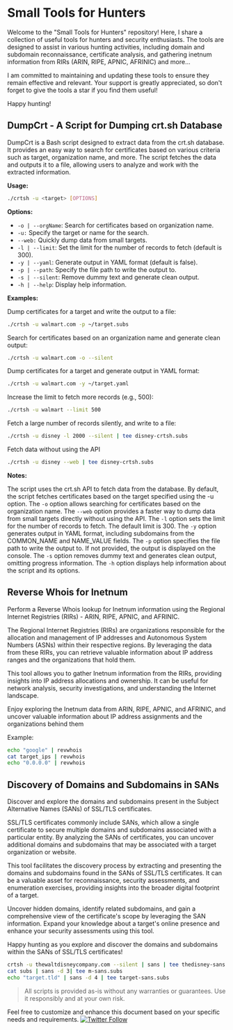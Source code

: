# Small Tools for Hunters
Welcome to the "Small Tools for Hunters" repository! Here, I share a collection of useful tools for hunters and security enthusiasts. The tools are designed to assist in various hunting activities, including domain and subdomain reconnaissance, certificate analysis, and gathering inetnum information from RIRs (ARIN, RIPE, APNIC, AFRINIC) and more...

I am committed to maintaining and updating these tools to ensure they remain effective and relevant. Your support is greatly appreciated, so don't forget to give the tools a star if you find them useful!

Happy hunting!

## DumpCrt - A Script for Dumping crt.sh Database
DumpCrt is a Bash script designed to extract data from the crt.sh database. It provides an easy way to search for certificates based on various criteria such as target, organization name, and more. The script fetches the data and outputs it to a file, allowing users to analyze and work with the extracted information.

**Usage:**
```bash
./crtsh -u <target> [OPTIONS]
```

**Options:**
- `-o | --orgName`: Search for certificates based on organization name.
- `-u:` Specify the target or name for the search.
- `--web:` Quickly dump data from small targets.
- `-l | --limit`: Set the limit for the number of records to fetch (default is 300).
- `-y | --yaml`: Generate output in YAML format (default is false).
- `-p | --path`: Specify the file path to write the output to.
- `-s | --silent`: Remove dummy text and generate clean output.
- `-h | --help`: Display help information.

**Examples:**

Dump certificates for a target and write the output to a file:
```bash
./crtsh -u walmart.com -p ~/target.subs
```

Search for certificates based on an organization name and generate clean output:
```bash
./crtsh -u walmart.com -o --silent
```

Dump certificates for a target and generate output in YAML format:
```bash
./crtsh -u walmart.com -y ~/target.yaml
```
Increase the limit to fetch more records (e.g., 500):
```bash
./crtsh -u walmart --limit 500
```
Fetch a large number of records silently, and write to a file:
```bash
./crtsh -u disney -l 2000 --silent | tee disney-crtsh.subs
```

Fetch data without using the API
```bash
./crtsh -u disney --web | tee disney-crtsh.subs
```

**Notes:**

The script uses the crt.sh API to fetch data from the database.
By default, the script fetches certificates based on the target specified using the -u option.
The `-o` option allows searching for certificates based on the organization name.
The `--web` option provides a faster way to dump data from small targets directly without using the API.
The `-l` option sets the limit for the number of records to fetch. The default limit is 300.
The `-y` option generates output in YAML format, including subdomains from the COMMON_NAME and NAME_VALUE fields.
The `-p` option specifies the file path to write the output to. If not provided, the output is displayed on the console.
The `-s` option removes dummy text and generates clean output, omitting progress information.
The `-h` option displays help information about the script and its options.


## Reverse Whois for Inetnum
Perform a Reverse Whois lookup for Inetnum information using the Regional Internet Registries (RIRs) - ARIN, RIPE, APNIC, and AFRINIC.

The Regional Internet Registries (RIRs) are organizations responsible for the allocation and management of IP addresses and Autonomous System Numbers (ASNs) within their respective regions. By leveraging the data from these RIRs, you can retrieve valuable information about IP address ranges and the organizations that hold them.

This tool allows you to gather Inetnum information from the RIRs, providing insights into IP address allocations and ownership. It can be useful for network analysis, security investigations, and understanding the Internet landscape.

Enjoy exploring the Inetnum data from ARIN, RIPE, APNIC, and AFRINIC, and uncover valuable information about IP address assignments and the organizations behind them

Example:
```bash
echo "google" | revwhois
cat target_ips | revwhois
echo "0.0.0.0" | revwhois
```

## Discovery of Domains and Subdomains in SANs
Discover and explore the domains and subdomains present in the Subject Alternative Names (SANs) of SSL/TLS certificates.

SSL/TLS certificates commonly include SANs, which allow a single certificate to secure multiple domains and subdomains associated with a particular entity. By analyzing the SANs of certificates, you can uncover additional domains and subdomains that may be associated with a target organization or website.

This tool facilitates the discovery process by extracting and presenting the domains and subdomains found in the SANs of SSL/TLS certificates. It can be a valuable asset for reconnaissance, security assessments, and enumeration exercises, providing insights into the broader digital footprint of a target.

Uncover hidden domains, identify related subdomains, and gain a comprehensive view of the certificate's scope by leveraging the SAN information. Expand your knowledge about a target's online presence and enhance your security assessments using this tool.

Happy hunting as you explore and discover the domains and subdomains within the SANs of SSL/TLS certificates!

```bash
crtsh -u thewaltdisneycompany.com --silent | sans | tee thedisney-sans.subs
cat subs | sans -d 3| tee m-sans.subs
echo "target.tld" | sans -d 4 | tee target-sans.subs
```


> All scripts is provided as-is without any warranties or guarantees. Use it responsibly and at your own risk.


Feel free to customize and enhance this document based on your specific needs and requirements.
[![Twitter Follow](https://img.shields.io/twitter/follow/discoverscripts.svg?style=social&label=Follow)](https://twitter.com/hoseinshurabi)
